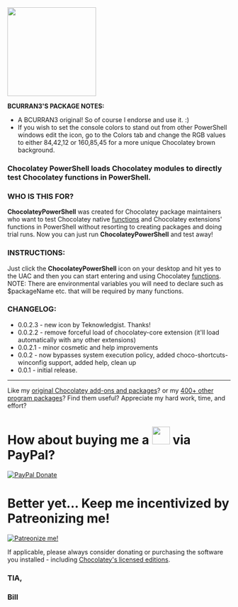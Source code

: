 <img src="https://cdn.staticaly.com/gh/bcurran3/ChocolateyPackages/master/chocolateypowershell/chocolateypowershell_icon.png" width="200" height="200">

**BCURRAN3'S PACKAGE NOTES:**
* A BCURRAN3 original! So of course I endorse and use it. :)
* If you wish to set the console colors to stand out from other PowerShell windows edit the icon, go to the Colors tab and change the RGB values to either 84,42,12 or 160,85,45 for a more unique Chocolatey brown background.

	
### Chocolatey PowerShell loads Chocolatey modules to directly test Chocolatey functions in PowerShell.	
	
### WHO IS THIS FOR?
 **ChocolateyPowerShell** was created for Chocolatey package maintainers who want to test Chocolatey native [functions](https://chocolatey.org/docs/helpers-reference) and Chocolatey extensions' functions in PowerShell without resorting to creating packages and doing trial runs. Now you can just run **ChocolateyPowerShell** and test away! 


### INSTRUCTIONS:
Just click the **ChocolateyPowerShell** icon on your desktop and hit yes to the UAC and then you can start entering and using Chocolatey [functions](https://chocolatey.org/docs/helpers-reference). NOTE: There are environmental variables you will need to declare such as $packageName etc. that will be required by many functions.

### CHANGELOG:
* 0.0.2.3 - new icon by Teknowledgist. Thanks!
* 0.0.2.2 - remove forceful load of chocolatey-core extension (it'll load automatically with any other extensions)
* 0.0.2.1 - minor cosmetic and help improvements
* 0.0.2 - now bypasses system execution policy, added choco-shortcuts-winconfig support, added help, clean up
* 0.0.1 - initial release.

***

Like my [original Chocolatey add-ons and packages](https://community.chocolatey.org/packages?q=tag%3Abcurran3)? or my [400+ other program packages](https://chocolatey.org/profiles/bcurran3)? Find them useful? Appreciate my hard work, time, and effort?


<h1>How about buying me a <img src="https://cdn.rawgit.com/bcurran3/ChocolateyPackages/master/mylogos/beer.png" alt="" width="40" height="40"> via PayPal?</h1>

[![PayPal Donate](https://www.paypalobjects.com/webstatic/mktg/logo/AM_SbyPP_mc_vs_dc_ae.jpg)](https://www.paypal.me/bcurran3donations)

<h1>Better yet... Keep me incentivized by Patreonizing me!</h1>

[![Patreonize me!](https://c5.patreon.com/external/logo/downloads_wordmark_white_on_coral.png)](https://www.patreon.com/bcurran3)


If applicable, please always consider donating or purchasing the software you installed - including [Chocolatey's licensed editions](https://chocolatey.org/pricing).

<h3>TIA,</h3>

<h3>Bill</h3>
